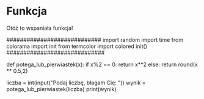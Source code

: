 # Funkcja
Otóż to wspaniała funkcja!

############################
import random
import time
from colorama import init
from termcolor import colored
init()
#############################

def potega_lub_pierwiastek(x):
    if x%2 == 0:
        return x**2
    else:
        return round(x ** 0.5,2)



liczba = int(input("Podaj liczbę, błagam Cię:  "))
wynik = potega_lub_pierwiastek(liczba)
print(wynik)
